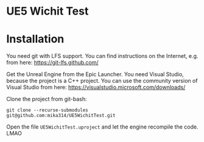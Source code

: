 # UE5 Wichit Test

# Installation

You need git with LFS support. You can find instructions on the
 Internet, e.g. from here: https://git-lfs.github.com/

Get the Unreal Engine from the Epic Launcher. You need Visual Studio,
because the project is a C++ project. You can use the community
version of Visual Studio from here:
https://visualstudio.microsoft.com/downloads/

Clone the project from git-bash:

```
git clone --recurse-submodules git@github.com:mika314/UE5WichitTest.git
```

Open the file `UE5WichitTest.uproject` and let the engine recompile the
code.
LMAO